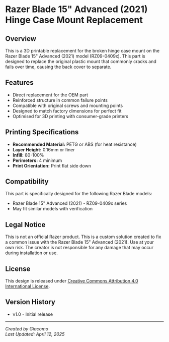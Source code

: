 # Razer Blade 15" Advanced (2021) Hinge Case Mount Replacement

## Overview

This is a 3D printable replacement for the broken hinge case mount on the Razer Blade 15" Advanced (2021) model (RZ09-0409x). This part is designed to replace the original plastic mount that commonly cracks and fails over time, causing the back cover to separate.

## Features

- Direct replacement for the OEM part
- Reinforced structure in common failure points
- Compatible with original screws and mounting points
- Designed to match factory dimensions for perfect fit
- Optimised for 3D printing with consumer-grade printers

## Printing Specifications

- **Recommended Material:** PETG or ABS (for heat resistance)
- **Layer Height:** 0.16mm or finer
- **Infill:** 80-100%
- **Perimeters:** 4 minimum
- **Print Orientation:** Print flat side down

## Compatibility

This part is specifically designed for the following Razer Blade models:
- Razer Blade 15" Advanced (2021) - RZ09-0409x series
- May fit similar models with verification

## Legal Notice

This is not an official Razer product. This is a custom solution created to fix a common issue with the Razer Blade 15" Advanced (2021). Use at your own risk. The creator is not responsible for any damage that may occur during installation or use.

## License

This design is released under [Creative Commons Attribution 4.0 International License](https://creativecommons.org/licenses/by/4.0/).

## Version History

- v1.0 - Initial release

---

*Created by Giacomo*  
*Last Updated: April 12, 2025*